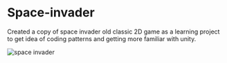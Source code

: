 # Space-invader
Created a copy of space invader old classic 2D game as a learning project to get idea of coding patterns and getting more familiar with unity.


![space invader](https://user-images.githubusercontent.com/66202955/194935785-242e15bb-3398-4e9c-bdc8-5715561dea4b.gif)
